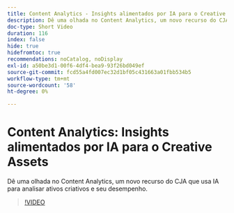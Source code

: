```yaml
---
title: Content Analytics - Insights alimentados por IA para o Creative Assets
description: Dê uma olhada no Content Analytics, um novo recurso do CJA que usa IA para analisar ativos criativos e seu desempenho.
doc-type: Short Video
duration: 116
index: false
hide: true
hidefromtoc: true
recommendations: noCatalog, noDisplay
exl-id: a50be3d1-00f6-4df4-bea9-93f26bd049ef
source-git-commit: fcd55a4fd007ec32d1bf05c431663a01fbb534b5
workflow-type: tm+mt
source-wordcount: '58'
ht-degree: 0%

---
```


# Content Analytics: Insights alimentados por IA para o Creative Assets

Dê uma olhada no Content Analytics, um novo recurso do CJA que usa IA para analisar ativos criativos e seu desempenho.

<!-- 62_S103_3442450_115_content-analytics-aipowered-insights-for-creative-assets -->
>[!VIDEO](https://video.tv.adobe.com/v/3462962/?learn=on&enablevpops=true&captions=por_br)
